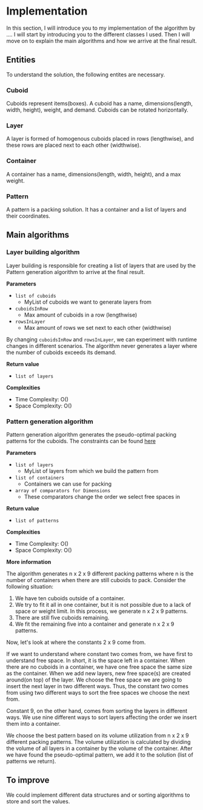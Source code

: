 # Implementation 

In this section, I will introduce you to my implementation of the algorithm by .... I will start by introducing you to the different classes I used. Then I will move on to explain the main algorithms and how we arrive at the final result.

## Entities
To understand the solution, the following entites are necessary.

### Cuboid
Cuboids represent items(boxes). A cuboid has a name, dimensions(length, width, height), weight, and demand. Cuboids can be rotated horizontally.

### Layer
A layer is formed of homogenous cuboids placed in rows (lengthwise), and these rows are placed next to each other (widthwise). 

### Container
A container has a name, dimensions(length, width, height), and a max weight.

### Pattern

A pattern is a packing solution. It has a container and a list of layers and their coordinates. 


## Main algorithms

### Layer building algorithm

Layer building is responsible for creating a list of layers that are used by the Pattern generation algorithm to arrive at the final result.

**Parameters**

* `list of cuboids`
  * MyList of cuboids we want to generate layers from
* `cuboidsInRow`
  * Max amount of cuboids in a row (lengthwise)
* `rowsInLayer`
  * Max amount of rows we set next to each other (widthwise)

By changing `cuboidsInRow` and `rowsInLayer`, we can experiment with runtime changes in different scenarios. The algorithm never generates a layer where the number of cuboids exceeds its demand.

**Return value**

* `list of layers`

**Complexities**

* Time Complexity: O()
* Space Complexity: O()

### Pattern generation algorithm

Pattern generation algorithm generates the pseudo-optimal packing patterns for the cuboids. The constraints can be found [here]()

**Parameters**

* `list of layers`
  * MyList of layers from which we build the pattern from
* `list of containers`
  * Containers we can use for packing
* `array of comparators for Dimensions`
  * These comparators change the order we select free spaces in

**Return value**

* `list of patterns`

**Complexities**

* Time Complexity: O()
* Space Complexity: O()

**More information**

The algorithm generates n x 2 x 9 different packing patterns where n is the number of containers when there are still cuboids to pack. Consider the following situation:

1. We have ten cuboids outside of a container.
2. We try to fit it all in one container, but it is not possible due to a lack of space or weight limit. In this process, we generate n x 2 x 9 patterns.
3. There are still five cuboids remaining.
4. We fit the remaining five into a container and generate n x 2 x 9 patterns.

Now, let's look at where the constants 2 x 9 come from.

If we want to understand where constant two comes from, we have first to understand free space. In short, it is the space left in a container. When there are no cuboids in a container, we have one free space the same size as the container. When we add new layers, new free space(s) are created around(on top) of the layer. We choose the free space we are going to insert the next layer in two different ways. Thus, the constant two comes from using two different ways to sort the free spaces we choose the next from.

Constant 9, on the other hand, comes from sorting the layers in different ways. We use nine different ways to sort layers affecting the order we insert them into a container.

We choose the best pattern based on its volume utilization from n x 2 x 9 different packing patterns. The volume utilization is calculated by dividing the volume of all layers in a container by the volume of the container. After we have found the pseudo-optimal pattern, we add it to the solution (list of patterns we return).


## To improve 

We could implement different data structures and or sorting algorithms to store and sort the values. 




